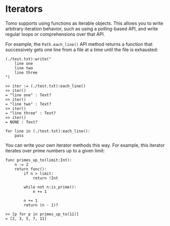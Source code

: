 # Iterators

Tomo supports using functions as iterable objects. This allows you to write
arbitrary iteration behavior, such as using a polling-based API, and write
regular loops or comprehensions over that API.

For example, the `Path.each_line()` API method returns a function that
successively gets one line from a file at a time until the file is exhausted:

```tomo
(./test.txt):write("
    line one
    line two
    line three
")

>> iter := (./test.txt):each_line()
>> iter()
= "line one" : Text?
>> iter()
= "line two" : Text?
>> iter()
= "line three" : Text?
>> iter()
= NONE : Text?

for line in (./test.txt):each_line():
    pass
```

You can write your own iterator methods this way. For example, this iterator
iterates over prime numbers up to a given limit:

```tomo
func primes_up_to(limit:Int):
    n := 2
    return func():
        if n > limit:
            return !Int

        while not n:is_prime():
            n += 1

        n += 1
        return (n - 1)?

>> [p for p in primes_up_to(11)]
= [2, 3, 5, 7, 11]
```

